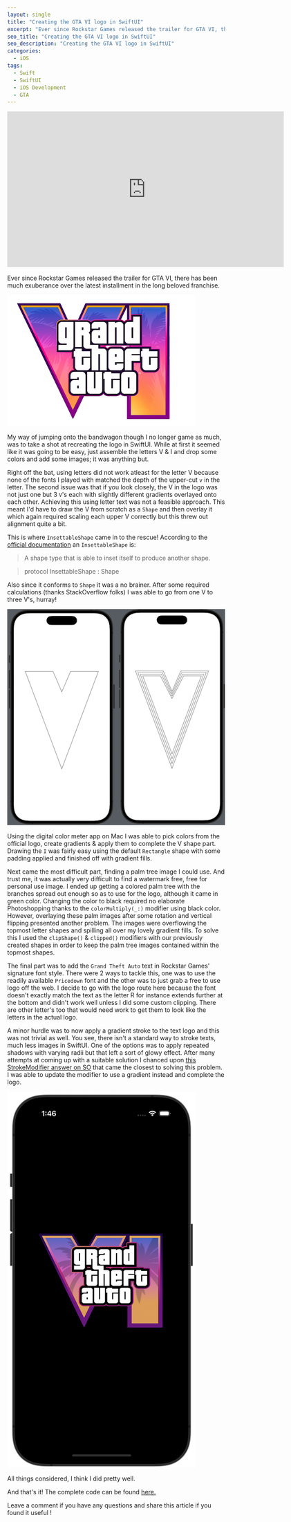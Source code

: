 ```yaml
---
layout: single
title: "Creating the GTA VI logo in SwiftUI"
excerpt: "Ever since Rockstar Games released the trailer for GTA VI, there has been much exuberance over the latest installment in the long beloved franchise."
seo_title: "Creating the GTA VI logo in SwiftUI"
seo_description: "Creating the GTA VI logo in SwiftUI"
categories:
  - iOS
tags:
  - Swift
  - SwiftUI
  - iOS Development
  - GTA
---
```

<iframe width="640" height="360" src="https://www.youtube-nocookie.com/embed/aS_7coUD93A?controls=0" frameborder="0" allowfullscreen></iframe>

Ever since Rockstar Games released the trailer for GTA VI, there has been much exuberance over the latest installment in the long beloved franchise.

![image](/assets/images/post9/gta6logomini.png)

My way of jumping onto the bandwagon though I no longer game as much, was to take a shot at recreating the logo in SwiftUI. While at first it seemed like it was going to be easy, just assemble the letters V & I and drop some colors and add some images; it was anything but.

Right off the bat, using letters did not work atleast for the letter V because none of the fonts I played with matched the depth of the upper-cut `v` in the letter.
The second issue was that if you look closely, the V in the logo was not just one but 3 `V`'s each with slightly different gradients overlayed onto each other. Achieving this using letter text was not a feasible approach. This meant I'd have to draw the V from scratch as a `Shape` and then overlay it which again required scaling each upper V correctly but this threw out alignment quite a bit.

This is where `InsettableShape` came in to the rescue! According to the [official documentation](https://developer.apple.com/documentation/swiftui/insettableshape) an `InsettableShape` is:

> A shape type that is able to inset itself to produce another shape.

> protocol InsettableShape : Shape

Also since it conforms to `Shape` it was a no brainer.
After some required calculations (thanks StackOverflow folks) I was able to go from one V to three V's, hurray!

![image](/assets/images/post9/insettableshapes.png)

Using the digital color meter app on Mac I was able to pick colors from the official logo, create gradients & apply them to complete the V shape part. Drawing the `I` was fairly easy using the default `Rectangle` shape with some padding applied and finished off with gradient fills.

Next came the most difficult part, finding a palm tree image I could use. And trust me, it was actually very difficult to find a watermark free, free for personal use image. I ended up getting a colored palm tree with the branches spread out enough so as to use for the logo, although it came in green color. Changing the color to black required no elaborate Photoshopping thanks to the `colorMultiply(_:)` modifier using black color.
However, overlaying these palm images after some rotation and vertical flipping presented another problem. The images were overflowing the topmost letter shapes and spilling all over my lovely gradient fills. To solve this I used the `clipShape()` & `clipped()` modifiers with our previously created shapes in order to keep the palm tree images contained within the topmost shapes.

The final part was to add the `Grand Theft Auto` text in Rockstar Games' signature font style. There were 2 ways to tackle this, one was to use the readily available `Pricedown` font and the other was to just grab a free to use logo off the web. I decide to go with the logo route here because the font doesn't exactly match the text as the letter R for instance extends further at the bottom and didn't work well unless I did some custom clipping. There are other letter's too that would need work to get them to look like the letters in the actual logo.

A minor hurdle was to now apply a gradient stroke to the text logo and this was not trivial as well. You see, there isn't a standard way to stroke texts, much less images in SwiftUI. One of the options was to apply repeated shadows with varying radii but that left a sort of glowy effect. After many attempts at coming up with a suitable solution I chanced upon [this StrokeModifier answer on SO](https://stackoverflow.com/a/76054700) that came the closest to solving this problem. I was able to update the modifier to use a gradient instead and complete the logo.

![image](/assets/images/post9/FinalScreenshot.png)

All things considered, I think I did pretty well.

And that's it! The complete code can be found [here.](https://github.com/anupdsouza/ios-gta-logo-drawing)

Leave a comment if you have any questions and share this article if you found it useful  !
